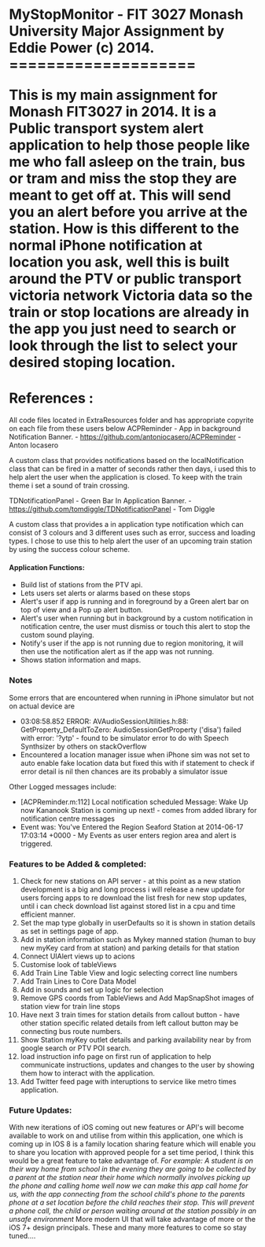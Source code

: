 <h1>MyStopMonitor - FIT 3027 Monash University Major Assignment by Eddie Power (c) 2014.
====================

<p>This is my main assignment for Monash FIT3027 in 2014.
It is a Public transport system alert application to help those people like me who fall asleep on the train, bus or tram and miss the stop they are meant to get off at. This will send you an alert before you arrive at the station.  How is this different to the normal iPhone notification at location you ask, well this is built around the PTV or public transport victoria network Victoria data so the train or stop locations are already in the app you just need to search or look through the list to select your desired stoping location.</p>


References :
===========
All code files located in ExtraResources folder and has appropriate copyrite on each file from these users below
ACPReminder - App in background Notification Banner.
    - https://github.com/antoniocasero/ACPReminder
    - Anton Iocasero
    <p>A custom class that provides notifications based on the localNotification class that can be fired in a matter of seconds rather then days, i used this to help alert the user when the application is closed. To keep with the train theme i set a sound of train crossing.</p>

TDNotificationPanel - Green Bar In Application Banner.
    - https://github.com/tomdiggle/TDNotificationPanel 
    - Tom Diggle
    <p>A custom class that provides a in application type notification which can consist of 3 colours and 3 different uses such as error, success and loading types.  I chose to use this to help alert the user of an upcoming train station by using the success colour scheme.</p>



<h4>Application Functions:</h4>
 <ul> 
 <li>Build list of stations from the PTV api.</li>
  <li>Lets users set alerts or alarms based on these stops</li>
  <li>Alert's user if app is running and in foreground by a Green alert bar on top of view and a Pop up alert button.</li>
  <li>Alert's user when running but in background by a custom notification in notification centre, the user must dismiss or touch this alert to stop the custom sound playing.</li>
  <li>Notify's user if the app is not running due to region monitoring, it will then use the notification alert as if the app was not running.</li>
  <li>Shows station information and maps.</li>
  </ul>
  
  
  <h3>Notes</h3>
  <p>Some errors that are encountered when running in iPhone simulator but not on actual device are
  <ul>
  <li> 03:08:58.852 ERROR: AVAudioSessionUtilities.h:88: GetProperty_DefaultToZero: AudioSessionGetProperty ('disa') failed with error: '?ytp' - found to be simulator error to do with Speech Synthsizer by others on stackOverflow</li>
  <li>Encountered a location manager issue when iPhone sim was not set to auto enable fake location data but fixed this with if statement to check if error detail is nil then chances are its probably a simulator issue</li>
  </ul>
  Other Logged messages include:
   <ul><li>[ACPReminder.m:112] Local notification scheduled
 Message: Wake Up now
 Kananook Station is coming up next!  - comes from added library for notification centre messages</li>
 <li>Event was: You've Entered the Region Seaford Station at 2014-06-17 17:03:14 +0000 - My Events as user enters region area and alert is triggered.</li>
 </ul>
  </p>
  <h3>Features to be Added & completed:</h3>
  <ol><li>Check for new stations on API server - at this point as a new station development is a big and long process i will release a new update for users forcing apps to re download the list fresh for new stop updates, until i can check download list against stored list in a cpu and time efficient manner.</li>
  <li>Set the map type globally in userDefaults so it is shown in station details as set in settings page of app.</li>
  <li>Add in station information such as Mykey manned station (human to buy new myKey card from at station) and parking details for that station</li>
  <li>Connect UIAlert views up to acions</li>
  <li>Customise look of tableViews</li>
  <li>Add Train Line Table View and logic selecting correct line numbers</li>
  <li>Add Train Lines to Core Data Model</li>
  <li>Add in sounds and set up logic for selection</li>
  <li>Remove GPS coords from TableViews and Add MapSnapShot images of station view for train line stops</li>
  <li>Have next 3 train times for station details from callout button - have other station specific related details from left callout button may be connecting bus route numbers.</li>
  <li>Show Station myKey outlet details and parking availability near by from google search or PTV POI search.</li>
  <li>load instruction info page on first run of application to help communicate instructions, updates and changes to the user by showing them how to interact with the application.</li>
  <li>Add Twitter feed page with interuptions to service like metro times application.</li>
  </ol>
  
  <h3>Future Updates:</h3>
  <p>With new iterations of iOS coming out new features or API's will become available to work on and utilise from within this application, one which is coming up in IOS 8 is a family location sharing feature which will enable you to share you location with approved people for a set time period, I think this would be a great feature to take advantage of.
  <i>For example:  A student is on their way home from school in the evening they are going to be collected by a parent at the station near their home which normally involves picking up the phone and calling home well now we can make this app call home for us, with the app connecting from the school child's phone to the parents phone at a set location before the child reaches their stop.  This will prevent a phone call, the child or person waiting around at the station possibly in an unsafe environment</i>
      More modern UI that will take advantage of more or the iOS 7+ design principals.
  These and many more features to come so stay tuned....</p>
  
